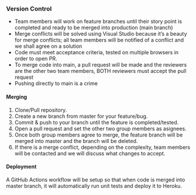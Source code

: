 ### Version Control
* Team members will work on feature branches until their story point is completed and ready to be merged into production (main branch)
* Merge conflicts will be solved using Visual Studio because it’s a beauty for merge conflicts; all team members will be notified of a conflict and we shall agree on a solution
* Code must meet acceptance criteria, tested on multiple browsers in order to open PR.
* To merge code into main, a pull request will be made and the reviewers are the other two team members, BOTH reviewers must accept the pull request
* Pushing directly to main is a crime

#### Merging

1. Clone/Pull repository.
2. Create a new branch from master for your feature/bug.
3. Commit & push to your branch until the feature is completed/tested.
4. Open a pull request and set the other two group members as asignees.
5. Once both group members agree to merge, the feature branch will be merged into master and the branch will be deleted.
6. If there is a merge conflict, depending on the complexity, team members will be contacted and we will discuss what changes to accept.

#### Deployment
A GitHub Actions workflow will be setup so that when code is merged into master branch, it will automatically run unit tests and deploy it to Heroku.
